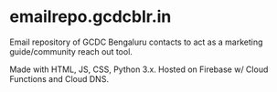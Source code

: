 # emailrepo.gcdcblr.in
Email repository of GCDC Bengaluru contacts to act as a marketing guide/community reach out tool.

Made with HTML, JS, CSS, Python 3.x. Hosted on Firebase w/ Cloud Functions and Cloud DNS.

